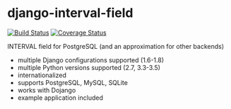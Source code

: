 django-interval-field
=====================
[![Build Status](https://travis-ci.org/mpasternak/django-interval-field.svg?branch=master)](https://travis-ci.org/mpasternak/django-interval-field)
[![Coverage Status](https://img.shields.io/coveralls/mpasternak/django-interval-field.svg)](https://coveralls.io/r/mpasternak/django-interval-field)


INTERVAL field for PostgreSQL (and an approximation for other backends)

 * multiple Django configurations supported (1.6-1.8)
 * multiple Python versions supported (2.7, 3.3-3.5)
 * internationalized
 * supports PostgreSQL, MySQL, SQLite
 * works with Dojango
 * example application included
